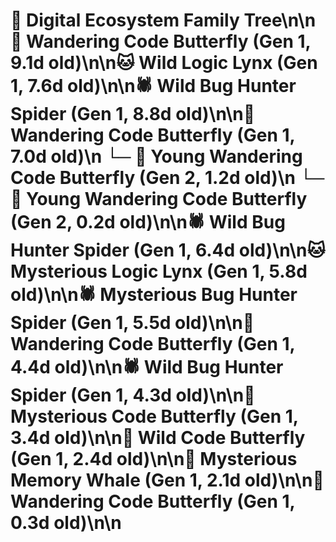 # 🌳 Digital Ecosystem Family Tree\n\n🦋 Wandering Code Butterfly (Gen 1, 9.1d old)\n\n🐱 Wild Logic Lynx (Gen 1, 7.6d old)\n\n🕷️ Wild Bug Hunter Spider (Gen 1, 8.8d old)\n\n🦋 Wandering Code Butterfly (Gen 1, 7.0d old)\n  └─ 🦋 Young Wandering Code Butterfly (Gen 2, 1.2d old)\n  └─ 🦋 Young Wandering Code Butterfly (Gen 2, 0.2d old)\n\n🕷️ Wild Bug Hunter Spider (Gen 1, 6.4d old)\n\n🐱 Mysterious Logic Lynx (Gen 1, 5.8d old)\n\n🕷️ Mysterious Bug Hunter Spider (Gen 1, 5.5d old)\n\n🦋 Wandering Code Butterfly (Gen 1, 4.4d old)\n\n🕷️ Wild Bug Hunter Spider (Gen 1, 4.3d old)\n\n🦋 Mysterious Code Butterfly (Gen 1, 3.4d old)\n\n🦋 Wild Code Butterfly (Gen 1, 2.4d old)\n\n🐋 Mysterious Memory Whale (Gen 1, 2.1d old)\n\n🦋 Wandering Code Butterfly (Gen 1, 0.3d old)\n\n